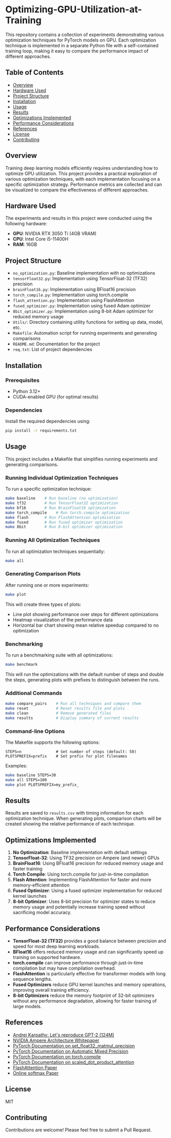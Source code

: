 # Optimizing-GPU-Utilization-at-Training

This repository contains a collection of experiments demonstrating various optimization techniques for PyTorch models on GPU. Each optimization technique is implemented in a separate Python file with a self-contained training loop, making it easy to compare the performance impact of different approaches.

## Table of Contents
- [Overview](#overview)
- [Hardware Used](#hardware-used)
- [Project Structure](#project-structure)
- [Installation](#installation)
- [Usage](#usage)
- [Results](#results)
- [Optimizations Implemented](#optimizations-implemented)
- [Performance Considerations](#performance-considerations)
- [References](#references)
- [License](#license)
- [Contributing](#contributing)

## Overview

Training deep learning models efficiently requires understanding how to optimize GPU utilization. This project provides a practical exploration of various optimization techniques, with each implementation focusing on a specific optimization strategy. Performance metrics are collected and can be visualized to compare the effectiveness of different approaches.

## Hardware Used

The experiments and results in this project were conducted using the following hardware:

- **GPU**: NVIDIA RTX 3050 Ti (4GB VRAM)
- **CPU**: Intel Core i5-11400H
- **RAM**: 16GB

## Project Structure

- `no_optimization.py`: Baseline implementation with no optimizations
- `tensorFloat32.py`: Implementation using TensorFloat-32 (TF32) precision
- `brainFloat16.py`: Implementation using BFloat16 precision
- `torch_compile.py`: Implementation using torch.compile
- `flash_attention.py`: Implementation using FlashAttention
- `fused_optimizer.py`: Implementation using fused Adam optimizer
- `8bit_optimizer.py`: Implementation using 8-bit Adam optimizer for reduced memory usage
- `Utils/`: Directory containing utility functions for setting up data, model, etc.
- `Makefile`: Automation script for running experiments and generating comparisons
- `README.md`: Documentation for the project
- `req.txt`: List of project dependencies

## Installation

### Prerequisites

- Python 3.12+
- CUDA-enabled GPU (for optimal results)

### Dependencies

Install the required dependencies using:

```bash
pip install -r requirements.txt
```

## Usage

This project includes a Makefile that simplifies running experiments and generating comparisons.

### Running Individual Optimization Techniques

To run a specific optimization technique:

```bash
make baseline    # Run baseline (no optimization)
make tf32        # Run TensorFloat32 optimization
make bf16        # Run BrainFloat16 optimization 
make torch_compile    # Run torch.compile optimization
make flash       # Run FlashAttention optimization
make fused       # Run fused optimizer optimization
make 8bit        # Run 8-bit optimizer optimization
```

### Running All Optimization Techniques

To run all optimization techniques sequentially:

```bash
make all
```

### Generating Comparison Plots

After running one or more experiments:

```bash
make plot
```

This will create three types of plots:
- Line plot showing performance over steps for different optimizations
- Heatmap visualization of the performance data
- Horizontal bar chart showing mean relative speedup compared to no optimization

### Benchmarking

To run a benchmarking suite with all optimizations:

```bash
make benchmark
```

This will run the optimizations with the default number of steps and double the steps, generating plots with prefixes to distinguish between the runs.

### Additional Commands

```bash
make compare_pairs    # Run all techniques and compare them
make reset            # Reset results file and plots
make clean            # Remove generated files
make results          # Display summary of current results
```

### Command-line Options

The Makefile supports the following options:

```
STEPS=n               # Set number of steps (default: 50)
PLOTSPREFIX=prefix    # Set prefix for plot filenames
```

Examples:

```bash
make baseline STEPS=30
make all STEPS=100
make plot PLOTSPREFIX=my_prefix_
```

## Results

Results are saved to `results.csv` with timing information for each optimization technique. When generating plots, comparison charts will be created showing the relative performance of each technique.

## Optimizations Implemented

1. **No Optimization**: Baseline implementation with default settings
2. **TensorFloat-32**: Using TF32 precision on Ampere (and newer) GPUs
3. **BrainFloat16**: Using BFloat16 precision for reduced memory usage and faster training
4. **Torch Compile**: Using torch.compile for just-in-time compilation
5. **Flash Attention**: Implementing FlashAttention for faster and more memory-efficient attention
6. **Fused Optimizer**: Using a fused optimizer implementation for reduced kernel launches
7. **8-bit Optimizer**: Uses 8-bit precision for optimizer states to reduce memory usage and potentially increase training speed without sacrificing model accuracy.

## Performance Considerations

- **TensorFloat-32 (TF32)** provides a good balance between precision and speed for most deep learning workloads.
- **BFloat16** offers reduced memory usage and can significantly speed up training on supported hardware.
- **torch.compile** can improve performance through just-in-time compilation but may have compilation overhead.
- **FlashAttention** is particularly effective for transformer models with long sequence lengths.
- **Fused Optimizers** reduce GPU kernel launches and memory operations, improving overall training efficiency.
- **8-bit Optimizers** reduce the memory footprint of 32-bit optimizers without any performance degradation, allowing for faster training of large models.

## References

- [Andrej Karpathy: Let's reproduce GPT-2 (124M)](https://youtu.be/l8pRSuU81PU?si=sBZPAn3O0jxxV0y3)
- [NVIDIA Ampere Architecture Whitepaper](https://images.nvidia.com/aem-dam/en-zz/Solutions/data-center/nvidia-ampere-architecture-whitepaper.pdf)
- [PyTorch Documentation on set_float32_matmul_precision](https://pytorch.org/docs/stable/generated/torch.set_float32_matmul_precision.html)
- [PyTorch Documentation on Automatic Mixed Precision](https://pytorch.org/docs/stable/amp.html)
- [PyTorch Documentation on torch.compile](https://pytorch.org/tutorials/intermediate/torch_compile_tutorial.html)
- [PyTorch Documentation on scaled_dot_product_attention](https://pytorch.org/docs/stable/generated/torch.nn.functional.scaled_dot_product_attention.html)
- [FlashAttention Paper](https://arxiv.org/abs/2205.14135)
- [Online softmax Paper](https://arxiv.org/abs/1805.02867)

## License

MIT

## Contributing

Contributions are welcome! Please feel free to submit a Pull Request. 